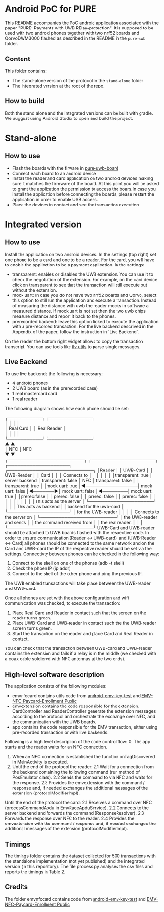 # Android PoC for PURE

This README accompanies the PoC android application associated with the paper "PURE: Payments with UWB RElay-protection".
It is supposed to be used with two android phones together with two nrf52 boards and QorvoDWM3000 flashed as described in the README in the `pure-uwb` folder.

## Content

This folder contains:
- The stand-alone version of the protocol in the `stand-alone` folder
- The integrated version at the root of the repo.

## How to build
Both the stand alone and the integrated versions can be built with gradle. We suggest using Android Studio to open and build the project.

# Stand-alone
## How to use
- Flash the boards with the firware in [pure-uwb-board](git@github.com:daniCoppola/pure-uwb.git)
- Connect each board to an android device
- Install the reader and card application on two android devices making sure it matches the firmware of the board. At this point you will be asked to grant the application the permission to access the boars.In case you install the application before connecting the boards, please restart the application in order to enable USB access. 
- Place the devices in contact and see the transaction execution. 

# Integrated version
## How to use
Install the application on two android devices. In the settings (top right) set one phone to be a card and one to be a reader. For the card, you will have to enable the application to be a payment application.
In the settings: 
* transparent: enables or disables the UWB extension. You can use it to check the negotiation of the extension. For example, on the card device click on transparent to see that the transaction will still execute but without the extension.
* mock uart: in case you do not have two nrf52 boards and  Qorvo, select this option to still run the application and execute a transaction.
  Instead of measuring the distance with uwb the reader mocks in software a measured distance. If mock uart is not set then the two uwb chips measure distance and report it back to the phones.
* prerecorded backend: leave this option ticked to execute the application with a pre-recorded transaction. For the live backend descrived in the Appendix of the paper, follow the instruction in 'Live Backend'. 

On the reader the bottom right widget allows to copy the transaction transcript. You can use tools like [tlv utils](https://emvlab.org/tlvutils/) to parse single messages.

## Live Backend
To use live backends the following is necessary:
- 4 android phones
- 2 UWB board (as in the prerecorded case)
- 1 real mastercard card
- 1 real reader

The following diagram shows how each phone should be set:

┌───────────┐                                                                                               ┌──────────────┐              
│           │                                                                                               │              │              
│ Real Card │                                                                                               │  Real Reader │              
│           │                                                                                               │              │              
└───────────┘                                                                                               └──────────────┘              
      ▲                                                                                                             ▲                     
      │ NFC                                                                                                         │ NFC                 
      ▼                                                                                                             ▼                     
┌─────────────────────────┐                  ┌─────────────────────┐         ┌────────────────────┐         ┌────────────────────────────┐
│Reader                   │                  │ UWB-Card            │         │ UWB-Reader         │         │ Card                       │
│                         │   Connects to    │                     │         │                    │         │                            │
│transparent: true        │ server backend   │ transparent: false  │   NFC   │ transparent: false │         │ transparent: true          │
│mock uart: true          │◄─────────────────┤ mock uart: false    │◄───────►│ mock uart: false   │◄────────┤ mock uart: true            │
│prerec:false             │                  │ prerec: false       │         │ prerec: false      │         │ prerec: false              │
│                         │                  │                     │         │                    │         │                            │
│This acts as the server  │                  └─────────────────────┘         │                    │         │ This acts as backend       │
│backend for the uwb-card │                                                  └────────────────────┘         │ for the UWB-reader.        │
│                         │                                                                                 │ Connects to the server on  │
└─────────────────────────┘                                                                                 │ the UWB-reader and sends   │
                                                                                                            │ the command received from  │
                                                                                                            │ the real reader.           │
                                                                                                            │                            │
                                                                                                            └────────────────────────────┘
UWB-Card and UWB-reader should be attached to UWB boards flashed with the respective code.
In order to ensure communication (Reader <-> UWB-card), and (UWB-Reader <-> Card) all phones should be connected to the same network and on the Card and UWB-card the IP of the respective reader should be set via the settings.
Connectivty between phones can be checked in the following way:
1. Connect to the shell on one of the phones (adb -t <transport id> shell)
2. Check the phoen IP (ip addr)
3. Connect to the shell of the other phone and ping the previous IP.

The UWB enabled transactions will take place between the UWB-reader and UWB-card. 

Once all phones are set with the above configuration and wifi communication was checked, to execute the transaction:
1. Place Real Card and Reader in contact such that the screen on the reader turns green.
2. Place UWB-Card and UWB-reader in contact such the the UWB-reader screen turns green.
3. Start the transaction on the reader and place Card and Real Reader in contact.

You can check that the transaction between UWB-card and UWB-reader contains the extension and fails if a relay is in the middle (we checked with a coax cable soldiered with NFC antennas at the two ends).

## High-level software description
The application consists of the following modules:
- emvnfccard contains utils code from [android-emv-key-test](https://github.com/johnzweng/android-emv-key-test/tree/master) and  [EMV-NFC-Paycard-Enrollment
Public](https://github.com/devnied/EMV-NFC-Paycard-Enrollment)
- emvextension contains the code responsible for the extension. CardController and ReaderController generate the extension messages according to the protocol and orchestrate the exchange over NFC, and the communication with the UWB boards.
- app contains the code responsible for the EMV transaction, either using pre-recorded transaction or with live backends.

Following is a high level description of the code control flow:
0. The app starts and the reader waits for an NFC connection.
1. When an NFC connection is established the function onTagDiscovered in MainActivity is executed.
2. Until the end of the protocol the reader:
  2.1 Wait for a connection from the backend containing the following command (run method of PosEmulator class).
  2.2 Sends the command to via NFC and waits for the response.
  2.3 Provides the emvextension with the command / response and, if needed exchanges the additional messages of the extension (protocolModifierImpl).
  
  Until the end of the protocol the card:
  2.1 Receives a command over NFC (processCommandApdu in EmvRaceApduService).
  2.2 Connects to the server backend and forwards the command (ResponseResolver).
  2.3 Forwards the response over NFC to the reader.
  2.4 Provides the emvextension with the command / response and, if needed exchanges the additional messages of the extension (protocolModifierImpl).


## Timings
The timings folder contains the dataset collected for 500 transactions with the standalone implementation (not yet published) and the integrated version (in this repository). The file process.py analyses the csv files and reports the timings in Table 2.

## Credits
The folder emvnfccard contains code from [android-emv-key-test](https://github.com/johnzweng/android-emv-key-test/tree/master) and  [EMV-NFC-Paycard-Enrollment
Public](https://github.com/devnied/EMV-NFC-Paycard-Enrollment).

